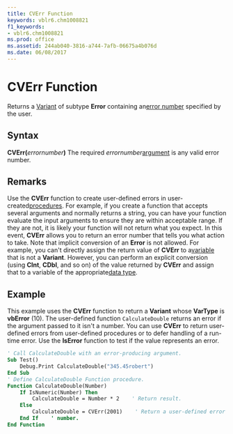 ```yaml
---
title: CVErr Function
keywords: vblr6.chm1008821
f1_keywords:
- vblr6.chm1008821
ms.prod: office
ms.assetid: 244ab040-3816-a744-7afb-06675a4b076d
ms.date: 06/08/2017
---
```



# CVErr Function



Returns a [Variant](../../Glossary/vbe-glossary.md) of subtype **Error** containing an[error number](../../Glossary/vbe-glossary.md) specified by the user.

## Syntax

**CVErr(**_errornumber_**)**
The required  _errornumber_[argument](../../Glossary/vbe-glossary.md) is any valid error number.

## Remarks

Use the  **CVErr** function to create user-defined errors in user-created[procedures](../../Glossary/vbe-glossary.md). For example, if you create a function that accepts several arguments and normally returns a string, you can have your function evaluate the input arguments to ensure they are within acceptable range. If they are not, it is likely your function will not return what you expect. In this event,  **CVErr** allows you to return an error number that tells you what action to take.
Note that implicit conversion of an  **Error** is not allowed. For example, you can't directly assign the return value of **CVErr** to a[variable](../../Glossary/vbe-glossary.md) that is not a **Variant**. However, you can perform an explicit conversion (using **CInt**, **CDbl**, and so on) of the value returned by **CVErr** and assign that to a variable of the appropriate[data type](../../Glossary/vbe-glossary.md).

## Example

This example uses the  **CVErr** function to return a **Variant** whose **VarType** is **vbError** (10). The user-defined function `CalculateDouble` returns an error if the argument passed to it isn't a number. You can use **CVErr** to return user-defined errors from user-defined procedures or to defer handling of a run-time error. Use the **IsError** function to test if the value represents an error.


```vb
' Call CalculateDouble with an error-producing argument.
Sub Test()
    Debug.Print CalculateDouble("345.45robert")
End Sub
' Define CalculateDouble Function procedure.
Function CalculateDouble(Number)
    If IsNumeric(Number) Then
        CalculateDouble = Number * 2    ' Return result.
    Else
        CalculateDouble = CVErr(2001)    ' Return a user-defined error 
    End If    ' number.
End Function
```


